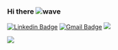 ### Hi there ![wave](https://user-images.githubusercontent.com/57688017/149212322-593b5774-e062-4de3-b38f-3fb3a41973df.gif)


<!--
**Sauvik27/Sauvik27** is a ✨ _special_ ✨ repository because its `README.md` (this file) appears on your GitHub profile.

Here are some ideas to get you started:

- 🔭 I’m currently working on ...
- 🌱 I’m currently learning ...
- 👯 I’m looking to collaborate on ...
- 🤔 I’m looking for help with ...
- 💬 Ask me about ...
- 📫 How to reach me: ...
- 😄 Pronouns: ...
- ⚡ Fun fact: ...
-->
<!-- ### Hi There! I am <a href="https://sauvik27.github.io/"> Sauvik. 👋</a> -->



[![Linkedin Badge](https://img.shields.io/badge/-sauvikkumar-blue?style=flat-square&logo=Linkedin&logoColor=white&link=https://www.linkedin.com/in/sauvik-kumar)](https://www.linkedin.com/in/sauvik-kumar/)
[![Gmail Badge](https://img.shields.io/badge/-sauvik1153@gmail.com-c14438?style=flat-square&logo=Gmail&logoColor=white&link=mailto:sauvik1153@gmail.com)](mailto:sauvik1153@gmail.com)
![](https://komarev.com/ghpvc/?username=Sauvik27&label=PROFILE+VIEWS&style=flat&color=blue)

![](https://github-readme-stats.vercel.app/api?username=Sauvik27&show_icons=true)


